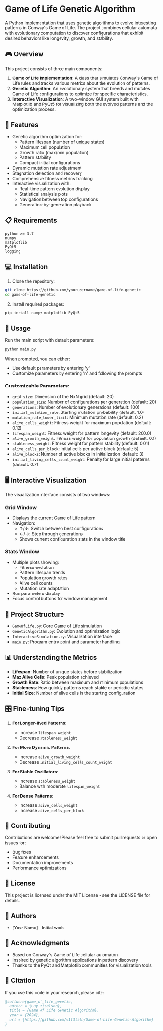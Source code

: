 # Game of Life Genetic Algorithm

A Python implementation that uses genetic algorithms to evolve interesting patterns in Conway's Game of Life. The project combines cellular automata with evolutionary computation to discover configurations that exhibit desired behaviors like longevity, growth, and stability.

## 🎮 Overview

This project consists of three main components:

1. **Game of Life Implementation**: A class that simulates Conway's Game of Life rules and tracks various metrics about the evolution of patterns.
2. **Genetic Algorithm**: An evolutionary system that breeds and mutates Game of Life configurations to optimize for specific characteristics.
3. **Interactive Visualization**: A two-window GUI system built with Matplotlib and PyQt5 for visualizing both the evolved patterns and the optimization process.

## 🚀 Features

- Genetic algorithm optimization for:
  - Pattern lifespan (number of unique states)
  - Maximum cell population
  - Growth ratio (max/min population)
  - Pattern stability
  - Compact initial configurations
- Dynamic mutation rate adjustment
- Stagnation detection and recovery
- Comprehensive fitness metrics tracking
- Interactive visualization with:
  - Real-time pattern evolution display
  - Statistical analysis plots
  - Navigation between top configurations
  - Generation-by-generation playback

## 📋 Requirements

```
python >= 3.7
numpy
matplotlib
PyQt5
logging
```

## 💻 Installation

1. Clone the repository:
```bash
git clone https://github.com/yourusername/game-of-life-genetic
cd game-of-life-genetic
```

2. Install required packages:
```bash
pip install numpy matplotlib PyQt5
```

## 🎯 Usage

Run the main script with default parameters:
```bash
python main.py
```

When prompted, you can either:
- Use default parameters by entering 'y'
- Customize parameters by entering 'n' and following the prompts

### Customizable Parameters:

- `grid_size`: Dimension of the NxN grid (default: 20)
- `population_size`: Number of configurations per generation (default: 20)
- `generations`: Number of evolutionary generations (default: 100)
- `initial_mutation_rate`: Starting mutation probability (default: 1.0)
- `mutation_rate_lower_limit`: Minimum mutation rate (default: 0.2)
- `alive_cells_weight`: Fitness weight for maximum population (default: 0.12)
- `lifespan_weight`: Fitness weight for pattern longevity (default: 200.0)
- `alive_growth_weight`: Fitness weight for population growth (default: 0.1)
- `stableness_weight`: Fitness weight for pattern stability (default: 0.01)
- `alive_cells_per_block`: Initial cells per active block (default: 5)
- `alive_blocks`: Number of active blocks in initialization (default: 3)
- `initial_living_cells_count_weight`: Penalty for large initial patterns (default: 0.7)

## 🖥️ Interactive Visualization

The visualization interface consists of two windows:

### Grid Window
- Displays the current Game of Life pattern
- Navigation:
  - ↑/↓: Switch between best configurations
  - ←/→: Step through generations
  - Shows current configuration stats in the window title

### Stats Window
- Multiple plots showing:
  - Fitness evolution
  - Pattern lifespan trends
  - Population growth rates
  - Alive cell counts
  - Mutation rate adaptation
- Run parameters display
- Focus control buttons for window management

## 🧬 Project Structure

- `GameOfLife.py`: Core Game of Life simulation
- `GeneticAlgorithm.py`: Evolution and optimization logic
- `InteractiveSimulation.py`: Visualization interface
- `main.py`: Program entry point and parameter handling

## 📊 Understanding the Metrics

- **Lifespan**: Number of unique states before stabilization
- **Max Alive Cells**: Peak population achieved
- **Growth Rate**: Ratio between maximum and minimum populations
- **Stableness**: How quickly patterns reach stable or periodic states
- **Initial Size**: Number of alive cells in the starting configuration

## 🎛️ Fine-tuning Tips

1. **For Longer-lived Patterns**:
   - Increase `lifespan_weight`
   - Decrease `stableness_weight`

2. **For More Dynamic Patterns**:
   - Increase `alive_growth_weight`
   - Decrease `initial_living_cells_count_weight`

3. **For Stable Oscillators**:
   - Increase `stableness_weight`
   - Balance with moderate `lifespan_weight`

4. **For Dense Patterns**:
   - Increase `alive_cells_weight`
   - Increase `alive_cells_per_block`

## 🤝 Contributing

Contributions are welcome! Please feel free to submit pull requests or open issues for:
- Bug fixes
- Feature enhancements
- Documentation improvements
- Performance optimizations

## 📜 License

This project is licensed under the MIT License - see the LICENSE file for details.

## 👥 Authors

- [Your Name] - Initial work

## 🙏 Acknowledgments

- Based on Conway's Game of Life cellular automaton
- Inspired by genetic algorithm applications in pattern discovery
- Thanks to the PyQt and Matplotlib communities for visualization tools

## 📖 Citation

If you use this code in your research, please cite:

```bibtex
@software{game_of_life_genetic,
  author = {Guy Vitelson},
  title = {Game of Life Genetic Algorithm},
  year = {2024},
  url = {https://github.com/v1t3ls0n/Game-of-Life-Genetic-Algorithm}
}
```